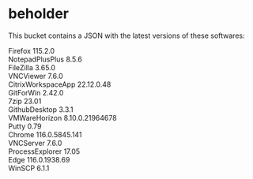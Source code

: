 # beholder
This bucket contains a JSON with the latest versions of these softwares:

Firefox            115.2.0          
NotepadPlusPlus    8.5.6            
FileZilla          3.65.0           
VNCViewer          7.6.0            
CitrixWorkspaceApp 22.12.0.48       
GitForWin          2.42.0           
7zip               23.01            
GithubDesktop      3.3.1            
VMWareHorizon      8.10.0.21964678  
Putty              0.79             
Chrome             116.0.5845.141   
VNCServer          7.6.0            
ProcessExplorer    17.05            
Edge               116.0.1938.69    
WinSCP             6.1.1            



